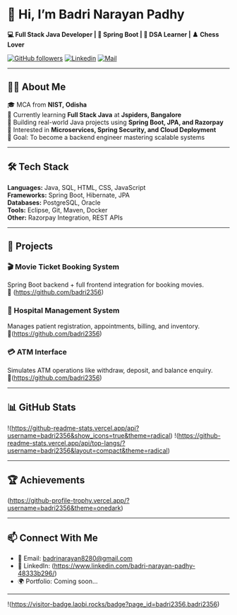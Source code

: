 # 👋 Hi, I’m Badri Narayan Padhy  

**💻 Full Stack Java Developer | 🚀 Spring Boot | 🧠 DSA Learner | ♟️ Chess Lover**

[![GitHub followers](https://img.shields.io/github/followers/badri2356?label=Follow&style=social)](https://github.com/badri2356)
[![Linkedin](https://img.shields.io/badge/-LinkedIn-0A66C2?logo=linkedin&logoColor=white)](https://www.linkedin.com/badri-narayan-padhy-48333b296/)
[![Mail](https://img.shields.io/badge/-Email-D14836?logo=gmail&logoColor=white)](mailto:badrinarayan8280@gmail.com)

---

## 👨‍💻 About Me  
🎓 MCA from **NIST, Odisha**  
📘 Currently learning **Full Stack Java** at **Jspiders, Bangalore**  
💼 Building real-world Java projects using **Spring Boot, JPA, and Razorpay**  
🧩 Interested in **Microservices, Spring Security, and Cloud Deployment**  
🎯 Goal: To become a backend engineer mastering scalable systems  

---

## 🛠️ Tech Stack
**Languages:** Java, SQL, HTML, CSS, JavaScript  
**Frameworks:** Spring Boot, Hibernate, JPA  
**Databases:** PostgreSQL, Oracle  
**Tools:** Eclipse, Git, Maven, Docker  
**Other:** Razorpay Integration, REST APIs  

---

## 🚀 Projects
### 🎬 Movie Ticket Booking System  
Spring Boot backend + full frontend integration for booking movies.  
🔗 (https://github.com/badri2356)

### 🏥 Hospital Management System  
Manages patient registration, appointments, billing, and inventory.  
🔗(https://github.com/badri2356)

### 💳 ATM Interface  
Simulates ATM operations like withdraw, deposit, and balance enquiry.  
🔗(https://github.com/badri2356)

---

## 📊 GitHub Stats
!(https://github-readme-stats.vercel.app/api?username=badri2356&show_icons=true&theme=radical)
!(https://github-readme-stats.vercel.app/api/top-langs/?username=badri2356&layout=compact&theme=radical)

---

## 🏆 Achievements
(https://github-profile-trophy.vercel.app/?username=badri2356&theme=onedark)

---

## 📫 Connect With Me  
- 📧 Email: badrinarayan8280@gmail.com  
- 💼 LinkedIn: (https://www.linkedin.com/badri-narayan-padhy-48333b296/)  
- 🌍 Portfolio: Coming soon...  

---

!(https://visitor-badge.laobi.rocks/badge?page_id=badri2356.badri2356)
